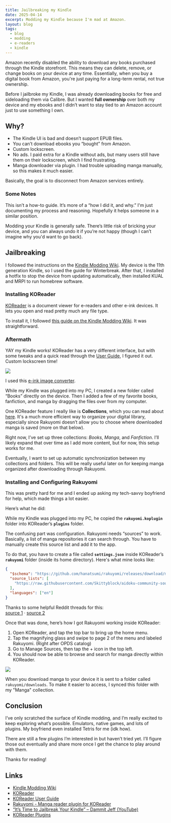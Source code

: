 ```yaml
---
title: Jailbreaking my Kindle
date: 2025-04-14
excerpt: Modding my Kindle because I'm mad at Amazon.
layout: blog
tags:
  - blog
  - modding
  - e-readers
  - kindle
---
```


Amazon recently disabled the ability to download any books purchased through the Kindle storefront. This means they can delete, remove, or change books on your device at any time. Essentially, when you buy a digital book from Amazon, you're just paying for a long-term rental, not true ownership.

Before I jailbroke my Kindle, I was already downloading books for free and sideloading them via Calibre. But I wanted **full ownership** over both my device and my ebooks and I didn’t want to stay tied to an Amazon account just to use something I own.

## Why?

- The Kindle UI is bad and doesn’t support EPUB files.
- You can’t download ebooks you “bought” from Amazon.
- Custom lockscreen.
- No ads. I paid extra for a Kindle without ads, but many users still have them on their lockscreen, which I find frustrating.
- Manga downloader via plugin. I had trouble uploading manga manually, so this makes it much easier.

Basically, the goal is to disconnect from Amazon services entirely.

### Some Notes

This isn’t a how-to guide. It’s more of a “how I did it, and why.” I'm just documenting my process and reasoning. Hopefully it helps someone in a similar position.

Modding your Kindle is generally safe. There’s little risk of bricking your device, and you can always undo it if you’re not happy (though I can’t imagine why you'd want to go back).

## Jailbreaking

I followed the instructions on the [Kindle Modding Wiki](https://kindlemodding.org/). My device is the 11th generation Kindle, so I used the guide for Winterbreak. After that, I installed a hotfix to stop the device from updating automatically, then installed KUAL and MRPI to run homebrew software.

### Installing KOReader

[KOReader](https://koreader.rocks/) is a document viewer for e-readers and other e-ink devices. It lets you open and read pretty much any file type.

To install it, I followed [this guide on the Kindle Modding Wiki](https://kindlemodding.org/jailbreaking/post-jailbreak/koreader.html). It was straightforward.

### Aftermath

YAY my Kindle works! KOReader has a very different interface, but with some tweaks and a quick read through the [User Guide](https://koreader.rocks/user_guide/), I figured it out. Custom lockscreen time!

<a href="https://files.catbox.moe/0zbz8h.jpg" target="_blank"><img src="https://files.catbox.moe/0zbz8h.jpg" class="responsive-img"></a>

I used this [e-ink image converter](https://eink-image-converter.contechity.com/).

While my Kindle was plugged into my PC, I created a new folder called “Books” directly on the device. Then I added a few of my favorite books, fanfiction, and manga by dragging the files over from my computer.

One KOReader feature I really like is **Collections**, which you can read about [here](https://koreader.rocks/user_guide/#L2-collections). It's a much more efficient way to organize your digital library, especially since Rakuyomi doesn’t allow you to choose where downloaded manga is saved (more on that below).

Right now, I’ve set up three collections: _Books_, _Manga_, and _Fanfiction_. I’ll likely expand that over time as I add more content, but for now, this setup works for me.

Eventually, I want to set up automatic synchronization between my collections and folders. This will be really useful later on for keeping manga organized after downloading through Rakuyomi.

### Installing and Configuring Rakuyomi

This was pretty hard for me and I ended up asking my tech-savvy boyfriend for help, which made things a lot easier.

Here’s what he did:

While my Kindle was plugged into my PC, he copied the **`rakuyomi.koplugin`** folder into KOReader’s **`plugins`** folder.

The confusing part was configuration. Rakuyomi needs “sources” to work. Basically, a list of manga repositories it can search through. You have to manually create this source list and add it to the app.

To do that, you have to create a file called **`settings.json`** inside KOReader’s **`rakuyomi`** folder (inside its home directory). Here's what mine looks like:

```json
{
  "$schema": "https://github.com/hanatsumi/rakuyomi/releases/download/main/settings.schema.json",
  "source_lists": [
    "https://raw.githubusercontent.com/Skittyblock/aidoku-community-sources/gh-pages/index.min.json"
  ],
  "languages": ["en"]
}
```

Thanks to some helpful Reddit threads for this:  
[source 1](https://www.reddit.com/r/koreader/comments/1i88mti/rakuyomi_reliable_sources/) · [source 2](https://www.reddit.com/r/koreader/comments/1i0bixo/how_to_access_rakuyomi_from_inside_the_koreader/)

Once that was done, here’s how I got Rakuyomi working inside KOReader:

1. Open KOReader, and tap the top bar to bring up the home menu.
2. Tap the magnifying glass and swipe to page 2 of the menu and labeled Rakuyomi. (Right after OPDS catalog)
3. Go to Manage Sources, then tap the + icon in the top left.
4. You should now be able to browse and search for manga directly within KOReader.

<a href="https://files.catbox.moe/9ht0m5.jpeg" target="_blank"><img src="https://files.catbox.moe/9ht0m5.jpeg" class="responsive-img"></a>

When you download manga to your device it is sent to a folder called `rakuyomi/downloads`. To make it easier to access, I synced this folder with my "Manga" collection.

## Conclusion

I’ve only scratched the surface of Kindle modding, and I’m really excited to keep exploring what’s possible. Emulators, native games, and lots of plugins. My boyfriend even installed Tetris for me (idk how).

There are still a few plugins I’m interested in but haven’t tried yet. I’ll figure those out eventually and share more once I get the chance to play around with them.

Thanks for reading!

## Links

- [Kindle Modding Wiki](https://kindlemodding.org/)
- [KOReader](https://koreader.rocks/)
- [KOReader User Guide](https://koreader.rocks/user_guide/)
- [Rakuyomi - Manga reader plugin for KOReader](https://github.com/hanatsumi/rakuyomi)
- [“It’s Time to Jailbreak Your Kindle” – Dammit Jeff (YouTube)](https://youtu.be/Qtk7ERwlIAk?si=Y6tIcGAw8zjwMhym)
- [KOReader Plugins](https://github.com/huynle/koreader-plugins)
